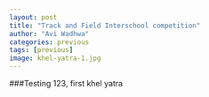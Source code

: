 ```yaml
---
layout: post
title: "Track and Field Interschool competition"
author: "Avi Wadhwa"
categories: previous
tags: [previous]
image: khel-yatra-1.jpg
---
```


###Testing 123, first khel yatra
